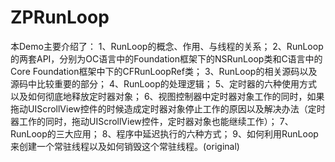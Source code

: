 # ZPRunLoop
本Demo主要介绍了：  1、RunLoop的概念、作用、与线程的关系；  2、RunLoop的两套API，分别为OC语言中的Foundation框架下的NSRunLoop类和C语言中的Core Foundation框架中下的CFRunLoopRef类；  3、RunLoop的相关源码以及源码中比较重要的部分；  4、RunLoop的处理逻辑；  5、定时器的六种使用方式以及如何彻底地释放定时器对象；  6、视图控制器中定时器对象工作的同时，如果拖动UIScrollView控件的时候造成定时器对象停止工作的原因以及解决办法（定时器工作的同时，拖动UIScrollView控件，定时器对象也能继续工作）；  7、RunLoop的三大应用；  8、程序中延迟执行的六种方式；  9、如何利用RunLoop来创建一个常驻线程以及如何销毁这个常驻线程。(original)

